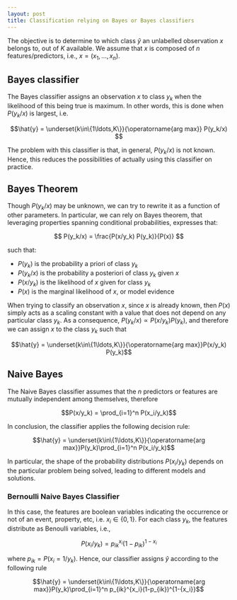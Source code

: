 ```yaml
---
layout: post
title: Classification relying on Bayes or Bayes classifiers
---
```


The objective is to determine to which class $\hat{y}$ an unlabelled observation $x$ belongs to, out of $K$ available. We assume that $x$ is composed of $n$ features/predictors, i.e., $x=(x_1,\ldots,x_n)$.

## Bayes classifier
The Bayes classifier assigns an observation $x$ to class $y_k$ when the likelihood of this being true is maximum. In other words, this is done when $P(y_k/x)$ is largest, i.e. 

$$\hat{y} = \underset{k\in\{1\ldots,K\}}{\operatorname{arg max}} P(y_k/x) $$

The problem with this classifier is that, in general, $P(y_k/x)$ is not known. Hence, this reduces the possibilities of actually using this classifier on practice.

## Bayes Theorem

Though $P(y_k/x)$ may be unknown,  we can try to rewrite it as a function of other parameters. In particular, we can rely on Bayes theorem, that leveraging properties spanning conditional probabilities, expresses that: 

$$ P(y_k/x) = \frac{P(x/y_k) P(y_k)}{P(x)} $$

such that:
   - $P(y_k)$ is the probability a priori of class $y_k$
   - $P(y_k/x)$ is the probability a posteriori of class $y_k$ given $x$
   - $P(x/y_k)$ is the likelihood of $x$ given for class $y_k$
   - $P(x)$ is the marginal likelihood of $x$, or model evidence
 
When trying to classify an observation $x$, since $x$  is already known, then $P(x)$ simply acts as a scaling constant with a value that does not depend on any particular class $y_k$. As a consequence, $P(y_k/x) \propto P(x/y_k) P(y_k)$, and therefore we can assign $x$ to the class $y_k$ such that 

$$\hat{y} = \underset{k\in\{1\ldots,K\}}{\operatorname{arg max}}P(x/y_k) P(y_k)$$

## Naive Bayes

The Naive Bayes classifier assumes that the $n$ predictors or features are mutually independent among themselves, therefore 

$$P(x/y_k) = \prod_{i=1}^n P(x_i/y_k)$$

In conclusion, the classifier applies the following decision rule: 

$$\hat{y} = \underset{k\in\{1\ldots,K\}}{\operatorname{arg max}}P(y_k)\prod_{i=1}^n P(x_i/y_k)$$

In particular, the shape of the probability distributions $P(x_i/y_k)$ depends on the particular problem being solved, leading to different models and solutions.

### Bernoulli Naive Bayes Classifier

In this case, the features are boolean variables indicating the occurrence or not of an event, property, etc, i.e. $x_i \in \{0,1\}$. For each class $y_k$, the features distribute as Benoulli variables, i.e., 

$$P(x_i / y_k) = p_{ik}^{x_i}(1-p_{ik})^{1-{x_i}}$$

where $p_{ik} = P(x_i = 1/ y_k)$. Hence, our classifier assigns $\hat{y}$ according to the following rule 

$$\hat{y} = \underset{k\in\{1\ldots,K\}}{\operatorname{arg max}}P(y_k)\prod_{i=1}^n  p_{ik}^{x_i}(1-p_{ik})^{1-{x_i}}$$


